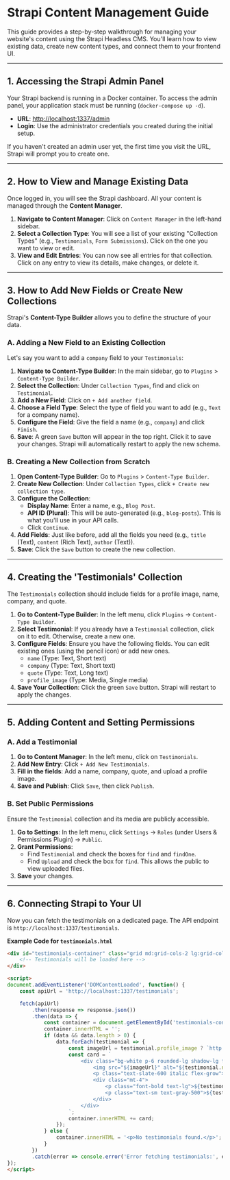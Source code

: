 
# Strapi Content Management Guide

This guide provides a step-by-step walkthrough for managing your website's content using the Strapi Headless CMS. You'll learn how to view existing data, create new content types, and connect them to your frontend UI.

---

## 1. Accessing the Strapi Admin Panel

Your Strapi backend is running in a Docker container. To access the admin panel, your application stack must be running (`docker-compose up -d`).

- **URL**: [http://localhost:1337/admin](http://localhost:1337/admin)
- **Login**: Use the administrator credentials you created during the initial setup.

If you haven't created an admin user yet, the first time you visit the URL, Strapi will prompt you to create one.

---

## 2. How to View and Manage Existing Data

Once logged in, you will see the Strapi dashboard. All your content is managed through the **Content Manager**.

1.  **Navigate to Content Manager**: Click on `Content Manager` in the left-hand sidebar.
2.  **Select a Collection Type**: You will see a list of your existing "Collection Types" (e.g., `Testimonials`, `Form Submissions`). Click on the one you want to view or edit.
3.  **View and Edit Entries**: You can now see all entries for that collection. Click on any entry to view its details, make changes, or delete it.

---

## 3. How to Add New Fields or Create New Collections

Strapi's **Content-Type Builder** allows you to define the structure of your data.

### A. Adding a New Field to an Existing Collection

Let's say you want to add a `company` field to your `Testimonials`:

1.  **Navigate to Content-Type Builder**: In the main sidebar, go to `Plugins` > `Content-Type Builder`.
2.  **Select the Collection**: Under `Collection Types`, find and click on `Testimonial`.
3.  **Add a New Field**: Click on `+ Add another field`.
4.  **Choose a Field Type**: Select the type of field you want to add (e.g., `Text` for a company name).
5.  **Configure the Field**: Give the field a name (e.g., `company`) and click `Finish`.
6.  **Save**: A green `Save` button will appear in the top right. Click it to save your changes. Strapi will automatically restart to apply the new schema.

### B. Creating a New Collection from Scratch

1.  **Open Content-Type Builder**: Go to `Plugins` > `Content-Type Builder`.
2.  **Create New Collection**: Under `Collection Types`, click `+ Create new collection type`.
3.  **Configure the Collection**: 
    - **Display Name**: Enter a name, e.g., `Blog Post`.
    - **API ID (Plural)**: This will be auto-generated (e.g., `blog-posts`). This is what you'll use in your API calls.
    - Click `Continue`.
4.  **Add Fields**: Just like before, add all the fields you need (e.g., `title` (Text), `content` (Rich Text), `author` (Text)).
5.  **Save**: Click the `Save` button to create the new collection.

---

## 4. Creating the 'Testimonials' Collection

The `Testimonials` collection should include fields for a profile image, name, company, and quote.

1.  **Go to Content-Type Builder**: In the left menu, click `Plugins` -> `Content-Type Builder`.
2.  **Select Testimonial**: If you already have a `Testimonial` collection, click on it to edit. Otherwise, create a new one.
3.  **Configure Fields**: Ensure you have the following fields. You can edit existing ones (using the pencil icon) or add new ones.
    *   `name` (Type: Text, Short text)
    *   `company` (Type: Text, Short text)
    *   `quote` (Type: Text, Long text)
    *   `profile_image` (Type: Media, Single media)
4.  **Save Your Collection**: Click the green `Save` button. Strapi will restart to apply the changes.

---

## 5. Adding Content and Setting Permissions

### A. Add a Testimonial

1.  **Go to Content Manager**: In the left menu, click on `Testimonials`.
2.  **Add New Entry**: Click `+ Add New Testimonials`.
3.  **Fill in the fields**: Add a name, company, quote, and upload a profile image.
4.  **Save and Publish**: Click `Save`, then click `Publish`.

### B. Set Public Permissions

Ensure the `Testimonial` collection and its media are publicly accessible.

1.  **Go to Settings**: In the left menu, click `Settings` -> `Roles` (under Users & Permissions Plugin) -> `Public`.
2.  **Grant Permissions**:
    *   Find `Testimonial` and check the boxes for `find` and `findOne`.
    *   Find `Upload` and check the box for `find`. This allows the public to view uploaded files.
3.  **Save** your changes.

---

## 6. Connecting Strapi to Your UI

Now you can fetch the testimonials on a dedicated page. The API endpoint is `http://localhost:1337/testimonials`.

**Example Code for `testimonials.html`**

```html
<div id="testimonials-container" class="grid md:grid-cols-2 lg:grid-cols-3 gap-8">
    <!-- Testimonials will be loaded here -->
</div>

<script>
document.addEventListener('DOMContentLoaded', function() {
    const apiUrl = 'http://localhost:1337/testimonials';

    fetch(apiUrl)
        .then(response => response.json())
        .then(data => {
            const container = document.getElementById('testimonials-container');
            container.innerHTML = '';
            if (data && data.length > 0) {
                data.forEach(testimonial => {
                    const imageUrl = testimonial.profile_image ? `http://localhost:1337${testimonial.profile_image.url}` : 'https://via.placeholder.com/150';
                    const card = `
                        <div class="bg-white p-6 rounded-lg shadow-lg flex flex-col items-center text-center">
                            <img src="${imageUrl}" alt="${testimonial.name}'s profile picture" class="w-24 h-24 rounded-full object-cover mb-4">
                            <p class="text-slate-600 italic flex-grow">"${testimonial.quote}"</p>
                            <div class="mt-4">
                                <p class="font-bold text-lg">${testimonial.name}</p>
                                <p class="text-sm text-gray-500">${testimonial.company}</p>
                            </div>
                        </div>
                    `;
                    container.innerHTML += card;
                });
            } else {
                container.innerHTML = '<p>No testimonials found.</p>';
            }
        })
        .catch(error => console.error('Error fetching testimonials:', error));
});
</script>
```
